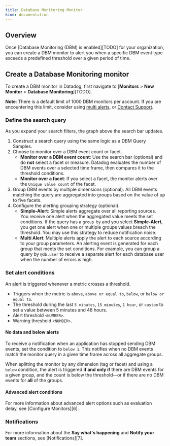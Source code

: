 ```yaml
---
title: Database Monitoring Monitor
kind: documentation
---
```



## Overview

Once [Database Monitoring (DBM) is enabled][TODO] for your organization, you can create a DBM monitor to alert you when a specific DBM event type exceeds a predefined threshold over a given period of time.

## Create a Database Monitoring monitor

To create a DBM monitor in Datadog, first navigate to [**Monitors** > **New Monitor** > **Database Monitoring**][TODO].

<div class="alert alert-info"><strong>Note</strong>: There is a default limit of 1000 DBM monitors per account. If you are encountering this limit, consider using <a href="/monitors/create/configuration/?tab=thresholdalert#alert-grouping">multi alerts</a>, or <a href="/help/">Contact Support</a>.</div>

### Define the search query

As you expand your search filters, the graph above the search bar updates.

1. Construct a search query using the same logic as a DBM Query Samples.
2. Choose to monitor over a DBM event count or facet.
    * **Monitor over a DBM event count**: Use the search bar (optional) and do **not** select a facet or measure. Datadog evaluates the number of DBM events over a selected time frame, then compares it to the threshold conditions.
    * **Monitor over a facet**: If you select a facet, the monitor alerts over the `Unique value count` of the facet.
3. Group DBM events by multiple dimensions (optional). All DBM events matching the query are aggregated into groups based on the value of up to five facets.
4. Configure the alerting grouping strategy (optional).
   * **Simple-Alert**: Simple alerts aggregate over all reporting sources. You receive one alert when the aggregated value meets the set conditions. If the query has a `group by` and you select **Simple-Alert**, you get one alert when one or multiple groups values breach the threshold. You may use this strategy to reduce notification noise.
   * **Multi Alert**: Multiple alerts apply the alert to each source according to your group parameters. An alerting event is generated for each group that meets the set conditions. For example, you can group a query by `@db.user` to receive a separate alert for each database user when the number of errors is high.

### Set alert conditions

An alert is triggered whenever a metric crosses a threshold.

* Triggers when the metric is `above`, `above or equal to`, `below`, or `below or equal to`.
* The threshold during the last `5 minutes`, `15 minutes`, `1 hour`, or `custom` to set a value between 5 minutes and 48 hours.
* Alert threshold `<NUMBER>`.
* Warning threshold `<NUMBER>`.

#### No data and below alerts

To receive a notification when an application has stopped sending DBM events, set the condition to `below 1`. This notifies when no DBM events match the monitor query in a given time frame across all aggregate groups.

When splitting the monitor by any dimension (tag or facet) and using a `below` condition, the alert is triggered **if and only if** there are DBM events for a given group, and the count is below the threshold—or if there are no DBM events for **all** of the groups.

#### Advanced alert conditions

For more information about advanced alert options such as evaluation delay, see [Configure Monitors][6].

### Notifications

For more information about the **Say what's happening** and **Notify your team** sections, see [Notifications][7].